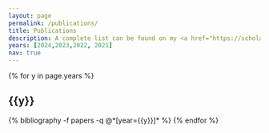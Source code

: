 ```yaml
---
layout: page
permalink: /publications/
title: Publications
description: A complete list can be found on my <a href="https://scholar.google.com/citations?user=39fFsjkAAAAJ">Google Scholar</a>. #publications in reversed chronological order.
years: [2024,2023,2022, 2021]
nav: true
---
```


<div class="publications">

{% for y in page.years %}
  <h2 class="year">{{y}}</h2>
  {% bibliography -f papers -q @*[year={{y}}]* %}
{% endfor %}

</div>
